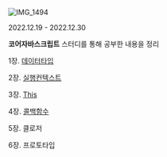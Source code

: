 ![IMG_1494](https://user-images.githubusercontent.com/107349637/209490440-80a2649f-34e2-45aa-bd13-4ea10164b9b0.JPG)

2022.12.19 - 2022.12.30

**코어자바스크립트** 스터디를 통해 공부한 내용을 정리

1장. [데이터타입](https://github.com/bread1022/CoreJavaScript/blob/master/01_data_type.md)

2장. [실행컨텍스트](https://github.com/bread1022/CoreJavaScript/blob/master/02_Execution_Context.md)

3장. [This](https://github.com/bread1022/CoreJavaScript/blob/master/03_this.md)

4장. [콜백함수](https://github.com/bread1022/CoreJavaScript/blob/master/04_callback.md)

5장. 클로저

6장. 프로토타입